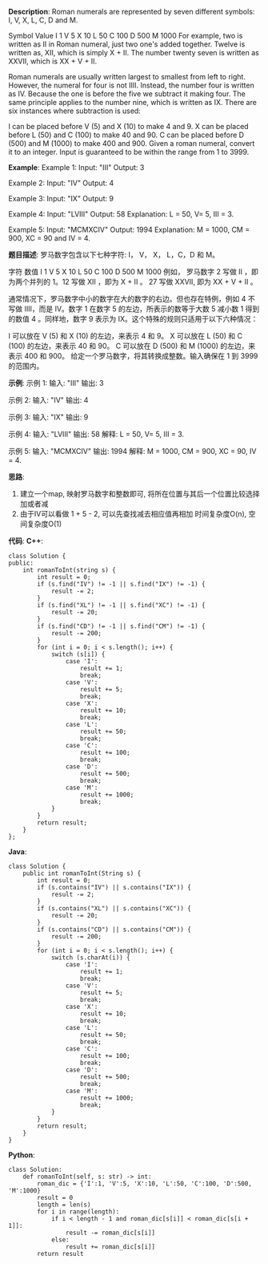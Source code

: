__Description__:
Roman numerals are represented by seven different symbols: I, V, X, L, C, D and M.

Symbol       Value
I             1
V             5
X             10
L             50
C             100
D             500
M             1000
For example, two is written as II in Roman numeral, just two one's added together. Twelve is written as, XII, which is simply X + II. The number twenty seven is written as XXVII, which is XX + V + II.

Roman numerals are usually written largest to smallest from left to right. However, the numeral for four is not IIII. Instead, the number four is written as IV. Because the one is before the five we subtract it making four. The same principle applies to the number nine, which is written as IX. There are six instances where subtraction is used:

I can be placed before V (5) and X (10) to make 4 and 9.
X can be placed before L (50) and C (100) to make 40 and 90.
C can be placed before D (500) and M (1000) to make 400 and 900.
Given a roman numeral, convert it to an integer. Input is guaranteed to be within the range from 1 to 3999.

__Example__:
Example 1:
Input: "III"
Output: 3

Example 2:
Input: "IV"
Output: 4

Example 3:
Input: "IX"
Output: 9

Example 4:
Input: "LVIII"
Output: 58
Explanation: L = 50, V= 5, III = 3.

Example 5:
Input: "MCMXCIV"
Output: 1994
Explanation: M = 1000, CM = 900, XC = 90 and IV = 4.

__题目描述__:
罗马数字包含以下七种字符: I， V， X， L，C，D 和 M。

字符          数值
I             1
V             5
X             10
L             50
C             100
D             500
M             1000
例如， 罗马数字 2 写做 II ，即为两个并列的 1。12 写做 XII ，即为 X + II 。 27 写做  XXVII, 即为 XX + V + II 。

通常情况下，罗马数字中小的数字在大的数字的右边。但也存在特例，例如 4 不写做 IIII，而是 IV。数字 1 在数字 5 的左边，所表示的数等于大数 5 减小数 1 得到的数值 4 。同样地，数字 9 表示为 IX。这个特殊的规则只适用于以下六种情况：

I 可以放在 V (5) 和 X (10) 的左边，来表示 4 和 9。
X 可以放在 L (50) 和 C (100) 的左边，来表示 40 和 90。
C 可以放在 D (500) 和 M (1000) 的左边，来表示 400 和 900。
给定一个罗马数字，将其转换成整数。输入确保在 1 到 3999 的范围内。

__示例__:
示例 1:
输入: "III"
输出: 3

示例 2:
输入: "IV"
输出: 4

示例 3:
输入: "IX"
输出: 9

示例 4:
输入: "LVIII"
输出: 58
解释: L = 50, V= 5, III = 3.

示例 5:
输入: "MCMXCIV"
输出: 1994
解释: M = 1000, CM = 900, XC = 90, IV = 4.

__思路__:
1. 建立一个map, 映射罗马数字和整数即可, 将所在位置与其后一个位置比较选择加或者减
2. 由于IV可以看做 1 + 5 - 2, 可以先查找减去相应值再相加
时间复杂度O(n), 空间复杂度O(1)

__代码__:
__C++__:
```
class Solution {
public:
    int romanToInt(string s) {
        int result = 0;
        if (s.find("IV") != -1 || s.find("IX") != -1) {
            result -= 2;
        }
        if (s.find("XL") != -1 || s.find("XC") != -1) {
            result -= 20;
        }
        if (s.find("CD") != -1 || s.find("CM") != -1) {
            result -= 200;
        }
        for (int i = 0; i < s.length(); i++) {
            switch (s[i]) {
                case 'I':
                    result += 1;
                    break;
                case 'V':
                    result += 5;
                    break;
                case 'X':
                    result += 10;
                    break;
                case 'L':
                    result += 50;
                    break;
                case 'C':
                    result += 100;
                    break;
                case 'D':
                    result += 500;
                    break;
                case 'M':
                    result += 1000;
                    break;
            }
        }
        return result;
    }
};
```

__Java__:
```
class Solution {
    public int romanToInt(String s) {
        int result = 0;
        if (s.contains("IV") || s.contains("IX")) {
            result -= 2;
        }
        if (s.contains("XL") || s.contains("XC")) {
            result -= 20;
        }
        if (s.contains("CD") || s.contains("CM")) {
            result -= 200;
        }
        for (int i = 0; i < s.length(); i++) {
            switch (s.charAt(i)) {
                case 'I':
                    result += 1;
                    break;
                case 'V':
                    result += 5;
                    break;
                case 'X':
                    result += 10;
                    break;
                case 'L':
                    result += 50;
                    break;
                case 'C':
                    result += 100;
                    break;
                case 'D':
                    result += 500;
                    break;
                case 'M':
                    result += 1000;
                    break;
            }
        }
        return result;
    }
}
```

__Python__:
```
class Solution:
    def romanToInt(self, s: str) -> int:
        roman_dic = {'I':1, 'V':5, 'X':10, 'L':50, 'C':100, 'D':500, 'M':1000}
        result = 0
        length = len(s)
        for i in range(length):
            if i < length - 1 and roman_dic[s[i]] < roman_dic[s[i + 1]]:
                result -= roman_dic[s[i]]
            else:
                result += roman_dic[s[i]]
        return result
```
